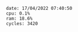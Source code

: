 

                date: 17/04/2022 07:40:50
                cpu: 0.1%
                ram: 18.6%
                cycles: 3420

                         